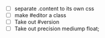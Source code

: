 - [ ] separate .content to its own css
- [ ] make #editor a class
- [ ] Take out #version
- [ ] Take out precision mediump float;
